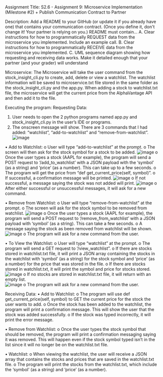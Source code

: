 Assignment Title:
S2.6 - Assignment 9: Microservice Implementation (Milestone #2) + Publish Communication Contract to Partner

Description:
Add a README to your GitHub (or update it if you already have one) that contains your communication contract. (Once you define it, don't change it! Your partner is relying on you.) README must contain...
    A.	Clear instructions for how to programmatically REQUEST data from the microservice you implemented. Include an example call.
    B.	Clear instructions for how to programmatically RECEIVE data from the microservice you implemented.
    C.	UML sequence diagram showing how requesting and receiving data works. Make it detailed enough that your partner (and your grader)             will understand

Microservice:
The Microservice will take the user command from the stock_insight_cli.py to create, add, delete or view a watchlist. The watchlist information will be saved to microservice.txt file stored in the same folder as the stock_insight_cli.py and the app.py. When adding a stock to watchlist.txt file, the microservice will get the current price from the AlphaVantage API and then add it to the file.

Executing the program:
Requesting Data:
1.	User needs to open the 2 python programs named app.py and stock_insight_cli.py in the user’s IDE or programs.
2.	The onscreen message will show. There are 3 commands that I had added: “watchlist”, “add-to-watchlist” and “remove-from-watchlist”.
   ![image](https://github.com/Sirryda/CS361-Joshua/assets/1214872/df852a81-8b0c-46ed-acf2-210b35d6ef17) 
  	
•	 Add to Watchlist:
    o	User will type “add-to-watchlist” at the prompt.
    o	The screen will then ask for the stock symbol for a stock to be added.
      ![image](https://github.com/Sirryda/CS361-Joshua/assets/1214872/84958d37-51d5-406d-9687-5864c71b3902)
    o	Once the user types a stock (AAPL for example), the program will send a POST request to ‘/add_to_watchlist’ with a JSON payload with         the ‘symbol’ (as a string) and ‘price’ (as a number). This can take up to a few seconds. 
    o	The program will get the price from “def get_current_price(self, symbol)”.
    o	If successful, a confirmation message will be printed.
     ![image](https://github.com/Sirryda/CS361-Joshua/assets/1214872/a805ed56-b866-4895-a315-023b1ee4190b)
    o	If not successful, a message saying the stock was not added will print.
     ![image](https://github.com/Sirryda/CS361-Joshua/assets/1214872/d2e4cab7-04cd-4971-8d66-f1c5c34677ff)
    o	After either successful or unsuccessful messages, it will ask for a new command.

•	Remove from Watchlist:
    o	User will type “remove-from-watchlist” at the prompt.
    o	The screen will ask for the stock symbol to be removed from watchlist.
     ![image](https://github.com/Sirryda/CS361-Joshua/assets/1214872/6d065754-ed15-4f8c-a784-b8a1f29032ad)
    o	Once the user types a stock (AAPL for example), the program will send a POST request to ‘/remove_from_watchlist’ with a JSON payload with ‘symbol’ (as a string). This can take a few seconds.
    o	A message saying the stock as been removed from watchlist will be shown.
     ![image](https://github.com/Sirryda/CS361-Joshua/assets/1214872/37b705b9-5b20-4715-8738-8ad0f74046cf)
    o	The program will ask for a new command from the user.

•	To View the Watchlist:
    o	User will type “watchlist” at the prompt.
    o	The program will send a GET request to ‘/view_watchlist”.
    o	If there are stocks stored in watchlist.txt file, it will print a JSON array containing the stocks in the watchlist with ‘symbol’ (as a string) for the stock symbol and ‘price’ (as a number) for the price that was stored in the file.
    o	If there are stocks stored in watchlist.txt, it will print the symbol and price for stocks stored.
     ![image](https://github.com/Sirryda/CS361-Joshua/assets/1214872/af6c38d7-e94f-47c2-8856-28eca827cb97)
    o	If no stocks are stored in watchlist.txt file, it will return with an empty list.  
    ![image](https://github.com/Sirryda/CS361-Joshua/assets/1214872/2fc5f70b-7672-41c7-98af-416c9108f8c2)
    o	The program will ask for a new command from the user.

Receiving Data:
•	Add to Watchlist:
    o	The program will use def get_current_price(self, symbol) to GET the current price for the stock the user wants to add.
    o	Once the stock has been added to the watchlist, the program will print a confirmation message. This will show the user that the stock was added successfully.
    o	If the stock was typed incorrectly, it will print the error message.

•	Remove from Watchlist:
    o	Once the user types the stock symbol that should be removed, the program will print a confirmation messaging saying it was removed.          This will happen even if the stock symbol typed isn’t in the list since it will no longer be on the watchlist.txt file.


•	Watchlist:
    o	When viewing the watchlist, the user will receive a JSON array that contains the stocks and prices that are saved in the watchlist.txt file.
    o	The program will print the stocks from the watchlist.txt, which include the ‘symbol’ (as a string) and ‘price’ (as a number).
